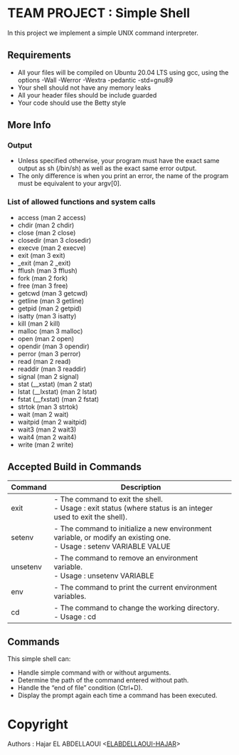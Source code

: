 # TEAM PROJECT : Simple Shell

In this project we implement a simple UNIX command interpreter.

## Requirements
- All your files will be compiled on Ubuntu 20.04 LTS using gcc, using the options -Wall -Werror -Wextra -pedantic -std=gnu89
- Your shell should not have any memory leaks
- All your header files should be include guarded
- Your code should use the Betty style

## More Info
### Output
- Unless specified otherwise, your program must have the exact same output as sh (/bin/sh) as well as the exact same error output.
- The only difference is when you print an error, the name of the program must be equivalent to your argv[0].

### List of allowed functions and system calls
- access (man 2 access)
- chdir (man 2 chdir)
- close (man 2 close)
- closedir (man 3 closedir)
- execve (man 2 execve)
- exit (man 3 exit)
- _exit (man 2 _exit)
- fflush (man 3 fflush)
- fork (man 2 fork)
- free (man 3 free)
- getcwd (man 3 getcwd)
- getline (man 3 getline)
- getpid (man 2 getpid)
- isatty (man 3 isatty)
- kill (man 2 kill)
- malloc (man 3 malloc)
- open (man 2 open)
- opendir (man 3 opendir)
- perror (man 3 perror)
- read (man 2 read)
- readdir (man 3 readdir)
- signal (man 2 signal)
- stat (__xstat) (man 2 stat)
- lstat (__lxstat) (man 2 lstat)
- fstat (__fxstat) (man 2 fstat)
- strtok (man 3 strtok)
- wait (man 2 wait)
- waitpid (man 2 waitpid)
- wait3 (man 2 wait3)
- wait4 (man 2 wait4)
- write (man 2 write)

## Accepted Build in Commands
| Command	| Description		|
| ------------- | ----------------------- |
| exit | - The command to exit the shell. <br/>- Usage : exit status (where status is an integer used to exit the shell). | 
| setenv | - The command to initialize a new environment variable, or modify an existing one. <br/>- Usage : setenv VARIABLE VALUE |
| unsetenv | - The command to remove an environment variable. <br/>- Usage : unsetenv VARIABLE |
| env | - The command to print the current environment variables. |
| cd | - The command to change the working directory. <br/>- Usage : cd <DIRECTORY> |

## Commands
This simple shell can:
- Handle simple command with or without arguments.
- Determine the path of the command entered without path.
- Handle the “end of file” condition (Ctrl+D).
- Display the prompt again each time a command has been executed.

# Copyright
Authors : Hajar EL ABDELLAOUI <[ELABDELLAOUI-HAJAR](https://github.com/ELABDELLAOUI-HAJAR)>
